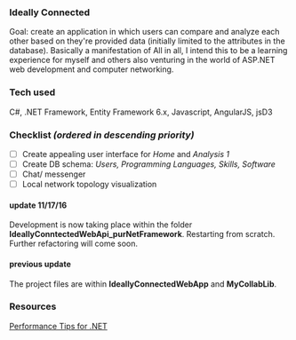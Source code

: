 ### Ideally Connected
Goal: create an application in which users can compare and analyze each other based on they're provided data (initially limited to the attributes in the database). Basically a manifestation of 
All in all, I intend this to be a learning experience for myself and others also venturing in the world of ASP.NET web development and computer networking.

### Tech used
C#, .NET Framework, Entity Framework 6.x, Javascript, AngularJS, jsD3

### Checklist *(ordered in descending priority)*
- [ ] Create appealing user interface for *Home* and *Analysis 1*
- [ ] Create DB schema: *Users, Programming Languages, Skills, Software*
- [ ] Chat/ messenger
- [ ] Local network topology visualization

#### update 11/17/16
Development is now taking place within the folder **IdeallyConntectedWebApi_purNetFramework**. Restarting from scratch. Further refactoring will come soon.

#### previous update
The project files are within **IdeallyConnectedWebApp** and **MyCollabLib**. 

### Resources
[Performance Tips for .NET](https://msdn.microsoft.com/en-us/library/ms973839.aspx)
